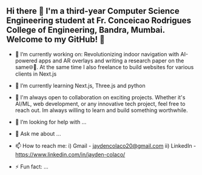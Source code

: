## Hi there 👋 I'm a third-year Computer Science Engineering student at Fr. Conceicao Rodrigues College of Engineering, Bandra, Mumbai. Welcome to my GitHub! 🚀
- 🔭 I’m currently working on: Revolutionizing indoor navigation with AI-powered apps and AR overlays  and writing a research paper on the same🌐📍. At the same time I also freelance to build websites for various clients in Next.js
- 🌱 I’m currently learning Next.js, Three.js and python
- 👯 I'm always open to collaboration on exciting projects. Whether it's AI/ML, web development, or any innovative tech project, feel free to reach out. Im always willing to learn and build something worthwhile.
- 🤔 I’m looking for help with ...
- 💬 Ask me about ...
- 📫 How to reach me: 
 i) Gmail    - jaydencolaco20@gmail.com
ii) LinkedIn - https://www.linkedin.com/in/jayden-colaco/

- ⚡ Fun fact: ...
<!--
**jaydencolaco/jaydencolaco** is a ✨ _special_ ✨ repository because its `README.md` (this file) appears on your GitHub profile.

Here are some ideas to get you started:


-->

